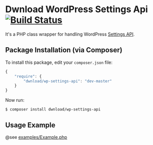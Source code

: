 # Dwnload WordPress Settings Api [![Build Status](https://travis-ci.com/dwnload/wp-settings-api.svg?token=ZyJNJ43qqz4HuaN1qNby&branch=master)](https://travis-ci.com/dwnload/wp-settings-api)
It's a PHP class wrapper for handling WordPress [Settings API](http://codex.wordpress.org/Settings_API).

## Package Installation (via Composer)

To install this package, edit your `composer.json` file:

```js
{
    "require": {
        "dwnload/wp-settings-api": "dev-master"
    }
}
```

Now run:

`$ composer install dwnload/wp-settings-api`

Usage Example
---------------

@see [examples/Example.php](https://github.com/dwnload/WpSettingsApi/tree/master/examples/Example.php)